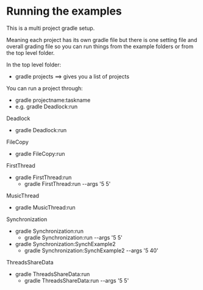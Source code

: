 # Running the examples #
This is a multi project gradle setup. 

Meaning each project has its own gradle file but there is one setting file and overall grading file so you can run things from the example folders or from the top level folder. 

In the top level folder: 
 - gradle projects
 ==> gives you a list of projects

You can run a project through:
 - gradle projectname:taskname
 - e.g. gradle Deadlock:run

Deadlock
  - gradle Deadlock:run

FileCopy
  - gradle FileCopy:run

FirstThread
  - gradle FirstThread:run
    - gradle FirstThread:run --args '5 5'

MusicThread
  - gradle MusicThread:run

Synchronization
  - gradle Synchronization:run
    - gradle Synchronization:run --args '5 5'
  - gradle Synchronization:SynchExample2
    - gradle Synchronization:SynchExample2 --args '5 40'

ThreadsShareData
  - gradle ThreadsShareData:run
    - gradle ThreadsShareData:run --args '5 5'

